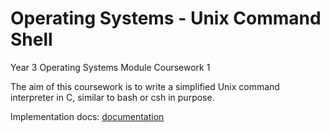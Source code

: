 # Operating Systems - Unix Command Shell

Year 3 Operating Systems Module Coursework 1

The aim of this coursework is to write a simplified Unix command interpreter in C, similar to bash or csh in purpose.

Implementation docs: [documentation](src/documentation.md)
